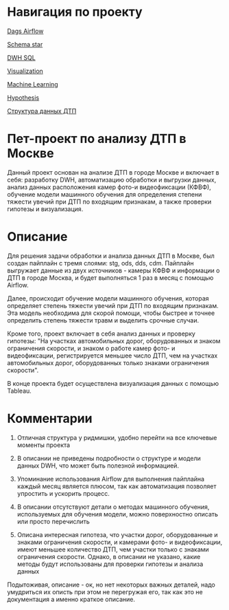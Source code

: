# Навигация по проекту

[Dags Airflow](https://github.com/slava87VS/Project_Moscow_DTP/tree/main/finish/dags)

[Schema star](https://github.com/slava87VS/Project_Moscow_DTP/blob/main/finish/schema_database/shema_star.png)

[DWH SQL](https://github.com/slava87VS/Project_Moscow_DTP/blob/main/finish/sql/create_star.sql)

[Visualization](https://github.com/slava87VS/Project_Moscow_DTP/blob/main/finish/visualization/visualization.md)

[Machine Learning](https://github.com/slava87VS/Project_Moscow_DTP/blob/main/finish/ml/ml.ipynb)

[Hypothesis](https://colab.research.google.com/drive/1cEEkOUOoM7EHtv6q5NZpZy9-7DhlOwJd?usp=sharing)

[Структура данных ДТП](https://github.com/slava87VS/Project_Moscow_DTP/blob/main/finish/struktura_data_DTP.py)

# Пет-проект по анализу ДТП в Москве

Данный проект основан на анализе ДТП в городе Москве и включает в себя: разработку DWH, автоматизацию обработки и выгрузки данных, анализ данных расположения камер фото-и видеофиксации (КФВФ), обучение модели машинного обучения для определения степени тяжести увечий при ДТП по входящим признакам, а также проверки гипотезы и визуализация.

# Описание

Для решения задачи обработки и анализа данных ДТП в Москве, был создан пайплайн с тремя слоями: stg, ods, dds, cdm. Пайплайн выгружает данные из двух источников - камеры КФВФ и информации о ДТП в городе Москва, и будет выполняться 1 раз в месяц с помощью Airflow.

Далее, происходит обучение модели машинного обучения, которая определяет степень тяжести увечий при ДТП по входящим признакам. Эта модель необходима для скорой помощи, чтобы быстрее и точнее определить степень тяжести травм и выделить срочные случаи.

Кроме того, проект включает в себя анализ данных и проверку гипотезы: "На участках автомобильных дорог, оборудованных и знаком ограничения скорости, и знаком о работе камер фото- и видеофиксации, регистрируется меньшее число ДТП, чем на участках автомобильных дорог, оборудованных только знаками ограничения скорости".

В конце проекта будет осуществлена визуализация данных с помощью Tableau.




# Комментарии

1. Отличная структура у ридмишки, удобно перейти на все ключевые моменты проекта

2. В описании не приведены подробности о структуре и модели данных DWH, что может быть полезной информацией.

3. Упоминание использования Airflow для выполнения пайплайна каждый месяц является плюсом, так как автоматизация позволяет упростить и ускорить процесс.

4. В описании отсутствуют детали о методах машинного обучения, используемых для обучения модели, можно поверхностно описать или просто перечислить

5. Описана интересная гипотеза, что участки дорог, оборудованные и знаками ограничения скорости, и камерами фото- и видеофиксации, имеют меньшее количество ДТП, чем участки только с знаками ограничения скорости. Однако, в описании не указано, какие методы будут использованы для проверки гипотезы и анализа данных

Подытоживая, описание - ок, но нет некоторых важных деталей, надо умудриться их описть при этом не перегружая его, так как это не документация а именно краткое описание.
